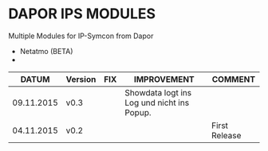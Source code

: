 # DAPOR IPS MODULES

Multiple Modules for IP-Symcon from Dapor

- Netatmo (BETA)
-
|DATUM| Version  | FIX | IMPROVEMENT| COMMENT
| -------------| ------------- | ------------- |------------- |------------- |
| 09.11.2015 | v0.3 |   | Showdata logt ins Log und nicht ins Popup.| |
| 04.11.2015 | v0.2 |   | | First Release|


